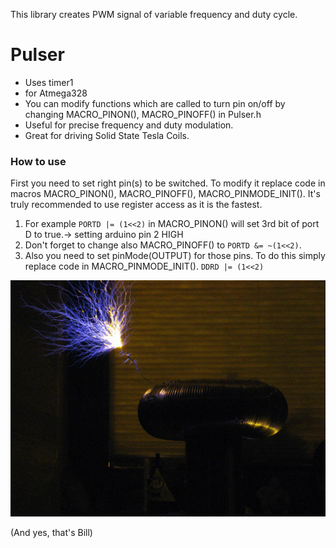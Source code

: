 This library creates PWM signal of variable frequency and duty cycle.

# Pulser
- Uses timer1
- for Atmega328
- You can modify functions which are called to turn pin on/off by changing MACRO_PINON(), MACRO_PINOFF() in Pulser.h
- Useful for precise frequency and duty modulation.
- Great for driving Solid State Tesla Coils.

### How to use
First you need to set right pin(s) to be switched. To modify it replace code in macros MACRO_PINON(), MACRO_PINOFF(), MACRO_PINMODE_INIT(). It's truly recommended to use register access as it is the fastest.  
1. For example ```PORTD |= (1<<2)``` in MACRO_PINON() will set 3rd bit of port D to true.-> setting arduino pin 2 HIGH
2. Don't forget to change also MACRO_PINOFF() to ```PORTD &= ~(1<<2)```.  
3. Also you need to set pinMode(OUTPUT) for those pins. To do this simply replace code in MACRO_PINMODE_INIT(). ```DDRD |= (1<<2)```

![Alt text](YVOF3y5.jpg?raw=true "")

(And yes, that's Bill)
